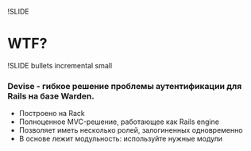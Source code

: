 !SLIDE
# WTF? #

!SLIDE bullets incremental small

### Devise - гибкое решение проблемы аутентификации для Rails на базе Warden.

* Построено на Rack
* Полноценное MVC-решение, работающее как Rails engine
* Позволяет иметь несколько ролей, залогиненных одновременно
* В основе лежит модульность: используйте нужные модули
